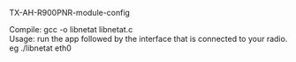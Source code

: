 TX-AH-R900PNR-module-config

Compile: gcc -o libnetat libnetat.c<br>
Usage: run the app followed by the interface that is connected to your radio.<br>
eg ./libnetat eth0
